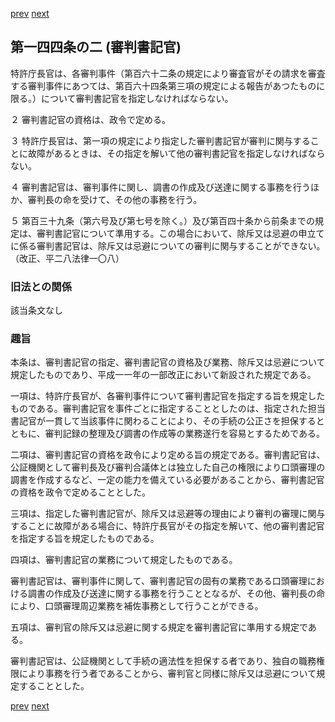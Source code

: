 [prev](/specific/markdowns/特許法/207_Mp-Ch_6-At_144.md)
[next](/specific/markdowns/特許法/209_Mp-Ch_6-At_145.md)
## 第一四四条の二 (審判書記官)
特許庁長官は、各審判事件（第百六十二条の規定により審査官がその請求を審査する審判事件にあつては、第百六十四条第三項の規定による報告があつたものに限る。）について審判書記官を指定しなければならない。

２ 審判書記官の資格は、政令で定める。

３ 特許庁長官は、第一項の規定により指定した審判書記官が審判に関与することに故障があるときは、その指定を解いて他の審判書記官を指定しなければならない。

４ 審判書記官は、審判事件に関し、調書の作成及び送達に関する事務を行うほか、審判長の命を受けて、その他の事務を行う。

５ 第百三十九条（第六号及び第七号を除く。）及び第百四十条から前条までの規定は、審判書記官について準用する。この場合において、除斥又は忌避の申立てに係る審判書記官は、除斥又は忌避についての審判に関与することができない。（改正、平二八法律一〇八）


### 旧法との関係
該当条文なし

### 趣旨
本条は、審判書記官の指定、審判書記官の資格及び業務、除斥又は忌避について規定したものであり、平成一一年の一部改正において新設された規定である。

一項は、特許庁長官が、各審判事件について審判書記官を指定する旨を規定したものである。審判書記官を事件ごとに指定することとしたのは、指定された担当書記官が一貫して当該事件に関わることにより、その手続の公正さを担保するとともに、審判記録の整理及び調書の作成等の業務遂行を容易とするためである。

二項は、審判書記官の資格を政令により定める旨の規定である。審判書記官は、公証機関として審判長及び審判合議体とは独立した自己の権限により口頭審理の調書を作成するなど、一定の能力を備えている必要があることから、審判書記官の資格を政令で定めることとした。

三項は、指定した審判書記官が、除斥又は忌避等の理由により審判の審理に関与することに故障がある場合に、特許庁長官がその指定を解いて、他の審判書記官を指定する旨を規定したものである。

四項は、審判書記官の業務について規定したものである。

審判書記官は、審判事件に関して、審判書記官の固有の業務である口頭審理における調書の作成及び送達に関する事務を行うこととなるが、その他、審判長の命により、口頭審理周辺業務を補佐事務として行うことができる。

五項は、審判官の除斥又は忌避に関する規定を審判書記官に準用する規定である。

審判書記官は、公証機関として手続の適法性を担保する者であり、独自の職務権限により事務を行う者であることから、審判官と同様に除斥又は忌避について規定することとした。


[prev](/specific/markdowns/特許法/207_Mp-Ch_6-At_144.md)
[next](/specific/markdowns/特許法/209_Mp-Ch_6-At_145.md)